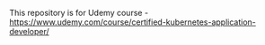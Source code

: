 This repository is for Udemy course - https://www.udemy.com/course/certified-kubernetes-application-developer/
